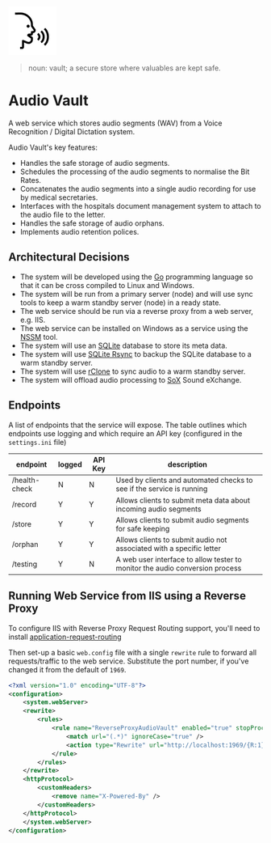 ![Audio Vault](/assets/logo.png?raw=true)

> noun: vault; a secure store where valuables are kept safe.

# Audio Vault

A web service which stores audio segments (WAV) from a Voice Recognition / Digital Dictation system.

Audio Vault's key features:

- Handles the safe storage of audio segments.
- Schedules the processing of the audio segments to normalise the Bit Rates.
- Concatenates the audio segments into a single audio recording for use by medical secretaries.
- Interfaces with the hospitals document management system to attach to the audio file to the letter.
- Handles the safe storage of audio orphans.
- Implements audio retention polices.

## Architectural Decisions

- The system will be developed using the [Go](https://go.dev/) programming language so that it can be cross compiled to Linux and Windows.
- The system will be run from a primary server (node) and will use sync tools to keep a warm standby server (node) in a ready state.
- The web service should be run via a reverse proxy from a web server, e.g. IIS.
- The web service can be installed on Windows as a service using the [NSSM](https://nssm.cc/) tool.
- The system will use an [SQLite](https://www.sqlite.org/) database to store its meta data.
- The system will use [SQLite Rsync](https://www.sqlite.org/rsync.html) to backup the SQLite database to a warm standby server.
- The system will use [rClone](https://rclone.org/local/) to sync audio to a warm standby server.
- The system will offload audio processing to [SoX](https://linux.die.net/man/1/sox) Sound eXchange.

## Endpoints

A list of endpoints that the service will expose.
The table outlines which endpoints use logging and which require an API key (configured in the `settings.ini` file)

| endpoint        | logged | API Key | description                                                                  |
| --------------- |------- |---------|----------------------------------------------------------------------------- |
| /health-check   | N      | N       | Used by clients and automated checks to see if the service is running        |
| /record         | Y      | Y       | Allows clients to submit meta data about incoming audio segments             |
| /store          | Y      | Y       | Allows clients to submit audio segments for safe keeping                     |
| /orphan         | Y      | Y       | Allows clients to submit audio not associated with a specific letter         |
| /testing        | Y      | N       | A web user interface to allow tester to monitor the audio conversion process |


## Running Web Service from IIS using a Reverse Proxy
 
To configure IIS with Reverse Proxy Request Routing support, you'll need to install
[application-request-routing](https://iis-umbraco.azurewebsites.net/downloads/microsoft/application-request-routing)
 
Then set-up a basic `web.config` file with a single `rewrite` rule to forward all requests/traffic to the web service.
Substitute the port number, if you've changed it from the default of `1969`.

```xml
<?xml version="1.0" encoding="UTF-8"?>
<configuration>
    <system.webServer>
    <rewrite>
        <rules>
            <rule name="ReverseProxyAudioVault" enabled="true" stopProcessing="true">
                <match url="(.*)" ignoreCase="true" />
                <action type="Rewrite" url="http://localhost:1969/{R:1}" />
            </rule>
        </rules>
    </rewrite>
    <httpProtocol>
        <customHeaders>
            <remove name="X-Powered-By" />
        </customHeaders>
    </httpProtocol>
    </system.webServer>
</configuration>
```